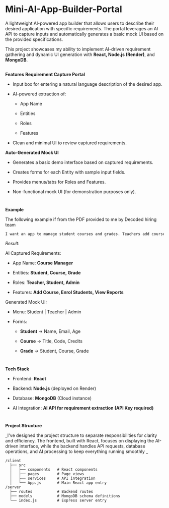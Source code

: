 # Mini-AI-App-Builder-Portal
A lightweight AI-powered app builder that allows users to describe their desired application with specific requirements. The portal leverages an AI API to capture inputs and automatically generates a basic mock UI based on the provided specifications.


This project showcases my ability to implement AI-driven requirement gathering and dynamic UI generation with **React, Node.js (Render)**, and **MongoDB**. 


##
**Features** 
**Requirement Capture Portal**

+ Input box for entering a natural language description of the desired app.

+ AI-powered extraction of:

  + App Name
 
  + Entities
 
  + Roles
 
  + Features

+ Clean and minimal UI to review captured requirements.

**Auto-Generated Mock UI**

+ Generates a basic demo interface based on captured requirements.

+ Creates forms for each Entity with sample input fields.

+ Provides menus/tabs for Roles and Features.

+ Non-functional mock UI (for demonstration purposes only).


#
**Example**

The following example if from the PDF provided to me by Decoded hiring team
```css
I want an app to manage student courses and grades. Teachers add courses, students enrol, and admins manage reports.
```
*Result*: 

AI Captured Requirements:

+ App Name: **Course Manager**

+ Entities: **Student, Course, Grade**

+ Roles: **Teacher, Student, Admin**

+ Features: **Add Course, Enrol Students, View Reports**

Generated Mock UI:

+ Menu: Student | Teacher | Admin

+ Forms:
  
  + **Student** → Name, Email, Age

  + **Course** → Title, Code, Credits

  + **Grade** → Student, Course, Grade
 

#
**Tech Stack**
+ Frontend: **React**

+ Backend: **Node.js** (deployed on Render)

+ Database: **MongoDB** (Cloud instance)

+ AI Integration: **AI API for requirement extraction (API Key required)**


#
**Project Structure**

_I've designed the project structure to separate responsibilities for clarity and efficiency. The frontend, built with React, focuses on displaying the AI-driven interface, while the backend handles API requests, database operations, and AI processing to keep everything running smoothly
_
```
/client
  ├── src
  │   ├── components   # React components
  │   ├── pages        # Page views
  │   ├── services     # API integration
  │   └── App.js       # Main React app entry
/server
  ├── routes           # Backend routes
  ├── models           # MongoDB schema definitions
  └── index.js         # Express server entry
```
#
